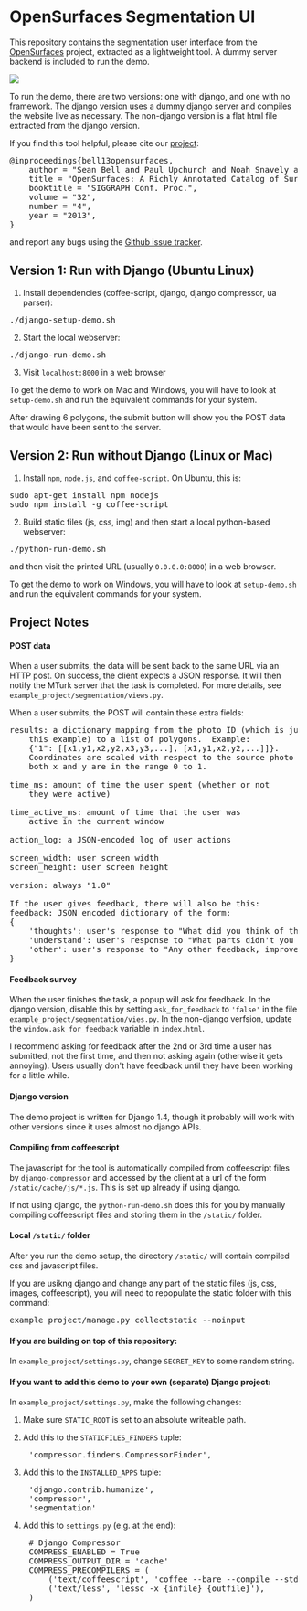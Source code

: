 # OpenSurfaces Segmentation UI
This repository contains the segmentation user interface from the
[OpenSurfaces](http://opensurfaces.cs.cornell.edu) project, extracted as a
lightweight tool.  A dummy server backend is included to run the demo.

![](https://github.com/seanbell/opensurfaces-segmentation-ui/blob/master/screenshot.png?raw=true)

To run the demo, there are two versions: one with django, and one with no
framework.  The django version uses a dummy django server and compiles the
website live as necessary.  The non-django version is a flat html file
extracted from the django version.

If you find this tool helpful, please cite our
[project](http://opensurfaces.cs.cornell.edu/publications):
<pre>
@inproceedings{bell13opensurfaces,
	author = "Sean Bell and Paul Upchurch and Noah Snavely and Kavita Bala",
	title = "OpenSurfaces: A Richly Annotated Catalog of Surface Appearance",
	booktitle = "SIGGRAPH Conf. Proc.",
	volume = "32",
	number = "4",
	year = "2013",
}
</pre>
and report any bugs using the [Github issue
tracker](https://github.com/seanbell/opensurfaces-segmentation-ui/issues).

## Version 1: Run with Django (Ubuntu Linux)

1. Install dependencies (coffee-script, django, django compressor, ua parser):
<pre>
./django-setup-demo.sh
</pre>

2. Start the local webserver:
<pre>
./django-run-demo.sh
</pre>

3. Visit `localhost:8000` in a web browser

To get the demo to work on Mac and Windows, you will have to look at
`setup-demo.sh` and run the equivalent commands for your system.

After drawing 6 polygons, the submit button will show you the POST data
that would have been sent to the server.

## Version 2: Run without Django (Linux or Mac)

1. Install `npm`, `node.js`, and `coffee-script`.  On Ubuntu, this is:
<pre>
sudo apt-get install npm nodejs
sudo npm install -g coffee-script
</pre>

2. Build static files (js, css, img) and then start a local python-based
   webserver:
<pre>
./python-run-demo.sh
</pre>
and then visit the printed URL (usually `0.0.0.0:8000`) in a web browser.

To get the demo to work on Windows, you will have to look at `setup-demo.sh`
and run the equivalent commands for your system.

## Project Notes

#### POST data

When a user submits, the data will be sent back to the same URL via an HTTP post.
On success, the client expects a JSON response.  It will then notify the MTurk
server that the task is completed.  For more details, see
`example_project/segmentation/views.py`.

When a user submits, the POST will contain these extra fields:
<pre>
results: a dictionary mapping from the photo ID (which is just "1" in
	this example) to a list of polygons.  Example:
	{"1": [[x1,y1,x2,y2,x3,y3,...], [x1,y1,x2,y2,...]]}.
	Coordinates are scaled with respect to the source photo dimensions, so
	both x and y are in the range 0 to 1.

time_ms: amount of time the user spent (whether or not
	they were active)

time_active_ms: amount of time that the user was
	active in the current window

action_log: a JSON-encoded log of user actions

screen_width: user screen width
screen_height: user screen height

version: always "1.0"

If the user gives feedback, there will also be this:
feedback: JSON encoded dictionary of the form:
{
	'thoughts': user's response to "What did you think of this task?",
	'understand': user's response to "What parts didn't you understand?",
	'other': user's response to "Any other feedback, improvements, or suggestions?"
}
</pre>

#### Feedback survey

When the user finishes the task, a popup will ask for feedback.  In the django
version, disable this by setting `ask_for_feedback` to `'false'` in the file
`example_project/segmentation/vies.py`.  In the non-django verfsion, update the
`window.ask_for_feedback` variable in `index.html`.

I recommend asking for feedback after the 2nd or 3rd time a user has submitted,
not the first time, and then not asking again (otherwise it gets annoying).
Users usually don't have feedback until they have been working for a little while.

#### Django version
The demo project is written for Django 1.4, though it probably will work with
other versions since it uses almost no django APIs.

#### Compiling from coffeescript
The javascript for the tool is automatically compiled from coffeescript files
by `django-compressor` and accessed by the client at a url of the form
`/static/cache/js/*.js`.  This is set up already if using django.

If not using django, the `python-run-demo.sh` does this for you by manually
compiling coffeescript files and storing them in the `/static/` folder.

#### Local `/static/` folder
After you run the demo setup, the directory `/static/` will contain compiled css
and javascript files.

If you are usikng django and change any part of the static files (js, css,
images, coffeescript), you will need to repopulate the static folder with this
command:
<pre>
example_project/manage.py collectstatic --noinput
</pre>

#### If you are building on top of this repository:
In `example_project/settings.py`, change `SECRET_KEY` to some
random string.

#### If you want to add this demo to your own (separate) Django project:
In `example_project/settings.py`, make the following changes:

1. Make sure `STATIC_ROOT` is set to an absolute writeable path.

2. Add this to the `STATICFILES_FINDERS` tuple:
<pre>
	'compressor.finders.CompressorFinder',
</pre>

3. Add this to the `INSTALLED_APPS` tuple:
<pre>
	'django.contrib.humanize',
	'compressor',
	'segmentation'
</pre>

4. Add this to `settings.py` (e.g. at the end):
<pre>
	# Django Compressor
	COMPRESS_ENABLED = True
	COMPRESS_OUTPUT_DIR = 'cache'
	COMPRESS_PRECOMPILERS = (
		('text/coffeescript', 'coffee --bare --compile --stdio'),
		('text/less', 'lessc -x {infile} {outfile}'),
	)
</pre>
